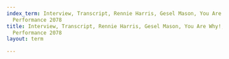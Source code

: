 ```yaml
---
index_term: Interview, Transcript, Rennie Harris, Gesel Mason, You Are Why!, No Boundaries
  Performance 2078
title: Interview, Transcript, Rennie Harris, Gesel Mason, You Are Why!, No Boundaries
  Performance 2078
layout: term

---
```


